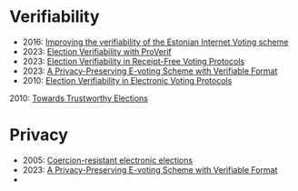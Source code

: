 # Verifiability
- 2016: [Improving the verifiability of the Estonian Internet Voting scheme](https://research.cyber.ee/~janwil/publ/ivxv-evoteid.pdf)
- 2023: [Election Verifiability with ProVerif](https://www.computer.org/csdl/proceedings-article/csf/2023/219200a488/1On91kycBXy)
- 2023: [Election Verifiability in Receipt-Free Voting Protocols](https://www.computer.org/csdl/proceedings-article/csf/2023/219200a063/1IUu2pu1iqQ)
- 2023: [A Privacy-Preserving E-voting Scheme with Verifiable Format](https://www.computer.org/csdl/proceedings-article/dspp/2023/10404652/1TZNas84dsA)
- 2010: [Election Verifiability in Electronic Voting Protocols](https://link.springer.com/chapter/10.1007/978-3-642-15497-3_24)

2010: [Towards Trustworthy Elections](https://link.springer.com/book/10.1007/978-3-642-12980-3)
# Privacy
- 2005: [Coercion-resistant electronic elections](https://dl.acm.org/doi/abs/10.1145/1102199.1102213)
- 2023: [A Privacy-Preserving E-voting Scheme with Verifiable Format](https://www.computer.org/csdl/proceedings-article/dspp/2023/10404652/1TZNas84dsA)
- 